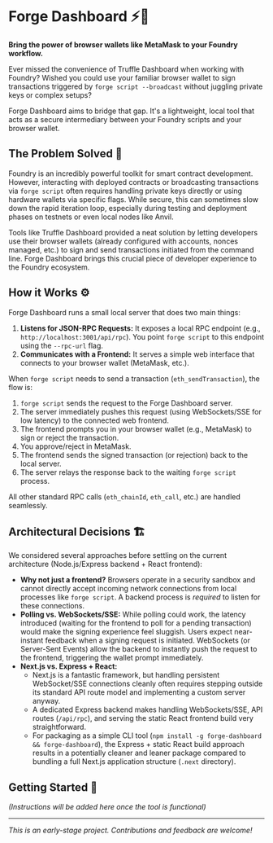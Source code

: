 # Forge Dashboard ⚡️🦊

**Bring the power of browser wallets like MetaMask to your Foundry workflow.**

Ever missed the convenience of Truffle Dashboard when working with Foundry? Wished you could use your familiar browser wallet to sign transactions triggered by `forge script --broadcast` without juggling private keys or complex setups?

Forge Dashboard aims to bridge that gap. It's a lightweight, local tool that acts as a secure intermediary between your Foundry scripts and your browser wallet.

## The Problem Solved 🧩

Foundry is an incredibly powerful toolkit for smart contract development. However, interacting with deployed contracts or broadcasting transactions via `forge script` often requires handling private keys directly or using hardware wallets via specific flags. While secure, this can sometimes slow down the rapid iteration loop, especially during testing and deployment phases on testnets or even local nodes like Anvil.

Tools like Truffle Dashboard provided a neat solution by letting developers use their browser wallets (already configured with accounts, nonces managed, etc.) to sign and send transactions initiated from the command line. Forge Dashboard brings this crucial piece of developer experience to the Foundry ecosystem.

## How it Works ⚙️

Forge Dashboard runs a small local server that does two main things:

1.  **Listens for JSON-RPC Requests:** It exposes a local RPC endpoint (e.g., `http://localhost:3001/api/rpc`). You point `forge script` to this endpoint using the `--rpc-url` flag.
2.  **Communicates with a Frontend:** It serves a simple web interface that connects to your browser wallet (MetaMask, etc.).

When `forge script` needs to send a transaction (`eth_sendTransaction`), the flow is:

1.  `forge script` sends the request to the Forge Dashboard server.
2.  The server immediately pushes this request (using WebSockets/SSE for low latency) to the connected web frontend.
3.  The frontend prompts you in your browser wallet (e.g., MetaMask) to sign or reject the transaction.
4.  You approve/reject in MetaMask.
5.  The frontend sends the signed transaction (or rejection) back to the local server.
6.  The server relays the response back to the waiting `forge script` process.

All other standard RPC calls (`eth_chainId`, `eth_call`, etc.) are handled seamlessly.

## Architectural Decisions 🏗️

We considered several approaches before settling on the current architecture (Node.js/Express backend + React frontend):

*   **Why not just a frontend?** Browsers operate in a security sandbox and cannot directly accept incoming network connections from local processes like `forge script`. A backend process is *required* to listen for these connections.
*   **Polling vs. WebSockets/SSE:** While polling could work, the latency introduced (waiting for the frontend to poll for a pending transaction) would make the signing experience feel sluggish. Users expect near-instant feedback when a signing request is initiated. WebSockets (or Server-Sent Events) allow the backend to instantly push the request to the frontend, triggering the wallet prompt immediately.
*   **Next.js vs. Express + React:**
    *   Next.js is a fantastic framework, but handling persistent WebSocket/SSE connections cleanly often requires stepping outside its standard API route model and implementing a custom server anyway.
    *   A dedicated Express backend makes handling WebSockets/SSE, API routes (`/api/rpc`), and serving the static React frontend build very straightforward.
    *   For packaging as a simple CLI tool (`npm install -g forge-dashboard && forge-dashboard`), the Express + static React build approach results in a potentially cleaner and leaner package compared to bundling a full Next.js application structure (`.next` directory).

## Getting Started 🚀

*(Instructions will be added here once the tool is functional)*

---

*This is an early-stage project. Contributions and feedback are welcome!*
